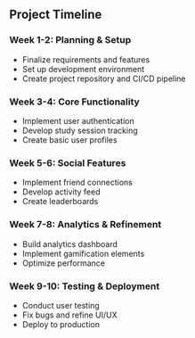 ## Project Timeline

### Week 1-2: Planning & Setup
- Finalize requirements and features
- Set up development environment
- Create project repository and CI/CD pipeline

### Week 3-4: Core Functionality
- Implement user authentication
- Develop study session tracking
- Create basic user profiles

### Week 5-6: Social Features
- Implement friend connections
- Develop activity feed
- Create leaderboards

### Week 7-8: Analytics & Refinement
- Build analytics dashboard
- Implement gamification elements
- Optimize performance

### Week 9-10: Testing & Deployment
- Conduct user testing
- Fix bugs and refine UI/UX
- Deploy to production 
